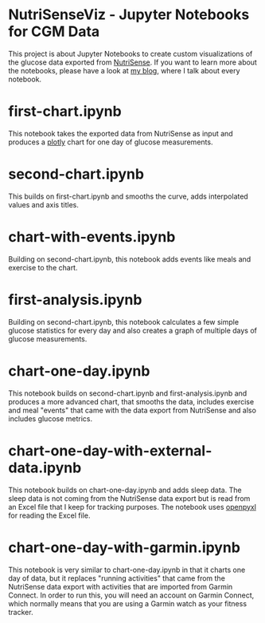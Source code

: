 # NutriSenseViz - Jupyter Notebooks for CGM Data
This project is about Jupyter Notebooks to create custom visualizations of the glucose data exported from [NutriSense](https://www.nutrisense.io/). If you want to learn more about the notebooks, please have a look at [my blog](https://rhenschel.com/Exploring_NutriSense_Data/), where I talk about every notebook.

# first-chart.ipynb
This notebook takes the exported data from NutriSense as input and produces a [plotly](https://plotly.com/) chart for one day of glucose measurements.

# second-chart.ipynb
This builds on first-chart.ipynb and smooths the curve, adds interpolated values and axis titles.

# chart-with-events.ipynb
Building on second-chart.ipynb, this notebook adds events like meals and exercise to the chart.

# first-analysis.ipynb
Building on second-chart.ipynb, this notebook calculates a few simple glucose statistics for every day and also creates a graph of multiple days of glucose measurements.

# chart-one-day.ipynb
This notebook builds on second-chart.ipynb and first-analysis.ipynb and produces a more advanced chart, that smooths the data, includes exercise and meal "events" that came with the data export from NutriSense and also includes glucose metrics.

# chart-one-day-with-external-data.ipynb
This notebook builds on chart-one-day.ipynb and adds sleep data. The sleep data is not coming from the NutriSense data export but is read from an Excel file that I keep for tracking purposes. The notebook uses [openpyxl](https://openpyxl.readthedocs.io/en/stable/) for reading the Excel file.

# chart-one-day-with-garmin.ipynb
This notebook is very similar to chart-one-day.ipynb in that it charts one day of data, but it replaces "running activities" that came from the NutriSense data export with activities that are imported from Garmin Connect. In order to run this, you will need an account on Garmin Connect, which normally means that you are using a Garmin watch as your fitness tracker.
